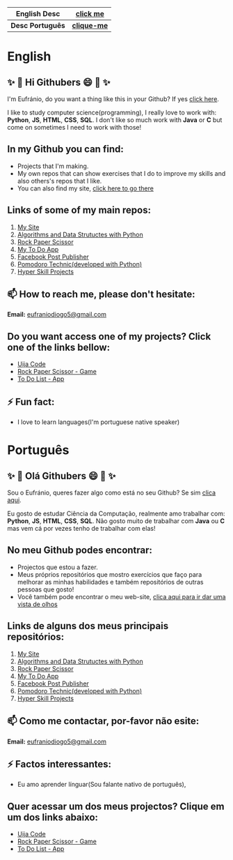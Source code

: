 
| English Desc| [click me](#English)|
|---------|--------------------------|
| **Desc Português** | **[clique-me](#Português)**|

# English

## ✨ 👋 Hi Githubers :smile: 👋 ✨


I'm Eufránio, do you want a thing like this in your Github? If yes [click here](https://dev.to/natterstefan/how-to-add-a-readme-to-your-github-profile-2bo9).

I like to study computer science(programming), I really love to work with: **Python**, **JS**, **HTML**, **CSS**, **SQL**. I don't like so much work with **Java** or **C** but come on sometimes I need to work with those!


## In my Github you can find:
  - Projects that I'm making.
  - My own repos that can show exercises that I do to improve my skills and also others's repos that I like.
  - You can also find my site, [click here to go there](https://eufraniodiogo.github.io/Meu-Web-Site)


## Links of some of my main repos:
  1. [My Site][webSiteRepo]
  2. [Algorithms and Data Strutuctes with Python][algorithms&DataStructuresRepo]
  3. [Rock Paper Scissor][gameRockPaperScissorRepo]
  4. [My To Do App][toDoAppRepo]
  5. [Facebook Post Publisher][botPostPublisher]
  6. [Pomodoro Technic(developed with Python)][pomodoroRepo]
  7. [Hyper Skill Projects][hyperSkillProjectsRepo]


## 📫 How to reach me, please don't hesitate:
**Email:** eufraniodiogo5@gmail.com

## Do you want access one of my projects? Click one of the links bellow:
  - [Uija Code][webSite]
  - [Rock Paper Scissor - Game][gameRockPaperScissor]
  - [To Do List - App][toDoApp]

## ⚡ Fun fact:
  - I love to learn languages(I'm portuguese native speaker)
  

# Português

## ✨ 👋 Olá Githubers :smile: 👋 ✨

Sou o Eufránio, queres fazer algo como está no seu Github? Se sim [clica aqui](https://dev.to/natterstefan/how-to-add-a-readme-to-your-github-profile-2bo9).

Eu gosto de estudar Ciência da Computação, realmente amo trabalhar com: **Python**, **JS**, **HTML**, **CSS**, **SQL**. Não gosto muito de trabalhar com **Java** ou **C** mas vem cá por vezes tenho de trabalhar com elas!


## No meu Github podes encontrar:
  - Projectos que estou a fazer.
  - Meus próprios repositórios que mostro exercícios que faço para melhorar as minhas habilidades e também repositórios de outras pessoas que gosto!
  - Você também pode encontrar o meu web-site, [clica aqui para ir dar uma vista de olhos](https://eufraniodiogo.github.io/Meu-Web-Site)


## Links de alguns dos meus principais repositórios:
  1. [My Site][webSiteRepo]
  2. [Algorithms and Data Strutuctes with Python][algorithms&DataStructuresRepo]
  3. [Rock Paper Scissor][gameRockPaperScissorRepo]
  4. [My To Do App][toDoAppRepo]
  5. [Facebook Post Publisher][botPostPublisher]
  7. [Pomodoro Technic(developed with Python)][pomodoroRepo]
  8. [Hyper Skill Projects][hyperSkillProjectsRepo]


## 📫 Como me contactar, por-favor não esite:
**Email:** eufraniodiogo5@gmail.com

## ⚡ Factos interessantes:
  - Eu amo aprender línguar(Sou falante nativo de português),

## Quer acessar um dos meus projectos? Clique em um dos links abaixo:
  - [Uija Code][webSite]
  - [Rock Paper Scissor - Game][gameRockPaperScissor]
  - [To Do List - App][toDoApp]

<!--
**EufranioDiogo/EufranioDiogo** is a ✨ _special_ ✨ repository because its `README.md` (this file) appears on your GitHub profile.

Here are some ideas to get you started:

- 🔭 I’m currently working on ...
- 🌱 I’m currently learning ...
- 👯 I’m looking to collaborate on ...
- 🤔 I’m looking for help with ...
- 💬 Ask me about ...
- 📫 How to reach me: ...
- 😄 Pronouns: ...
- ⚡ Fun fact: ...
-->

[webSite]: https://eufraniodiogo.github.io/Meu-Web-Site
[toDoApp]: https://eufraniodiogo.github.io/toDoApp
[gameRockPaperScissor]: https://eufraniodiogo.github.io/Rock-Paper-Scissor
[webSiteRepo]: https://github.com/EufranioDiogo/Meu-Web-Site
[algorithms&DataStructuresRepo]: https://github.com/EufranioDiogo/Python-Algorithms-and-Complexity
[gameRockPaperScissorRepo]: https://github.com/EufranioDiogo/Rock-Paper-Scissor
[toDoAppRepo]: https://github.com/EufranioDiogo/toDoApp
[pomodoroRepo]: https://github.com/EufranioDiogo/Pomodoro
[hyperSkillProjectsRepo]: https://github.com/EufranioDiogo/HyperSkillProjects
[botPostPublisher]: https://github.com/EufranioDiogo/Bot_Publicador_de_Post_Facebook
